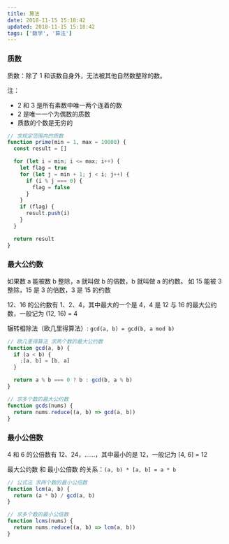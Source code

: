 ```yaml
---
title: 算法
date: 2018-11-15 15:18:42
updated: 2018-11-15 15:18:42
tags: ['数学', '算法']
---
```


### 质数

质数：除了 1 和该数自身外，无法被其他自然数整除的数。

注：

- 2 和 3 是所有素数中唯一两个连着的数
- 2 是唯一一个为偶数的质数
- 质数的个数是无穷的

```javascript
// 求规定范围内的质数
function prime(min = 1, max = 10000) {
  const result = []

  for (let i = min; i <= max; i++) {
    let flag = true
    for (let j = min + 1; j < i; j++) {
      if (i % j === 0) {
        flag = false
      }
    }
    if (flag) {
      result.push(i)
    }
  }

  return result
}
```

### 最大公约数

如果数 a 能被数 b 整除，a 就叫做 b 的倍数，b 就叫做 a 的约数。
如 15 能被 3 整除，15 是 3 的倍数，3 是 15 的约数

12、16 的公约数有 1、2、4，其中最大的一个是 4，4 是 12 与 16 的最大公约数，一般记为 (12, 16) = 4

辗转相除法（欧几里得算法）: `gcd(a, b) = gcd(b, a mod b)`

```javascript
// 欧几里得算法 求两个数的最大公约数
function gcd(a, b) {
  if (a < b) {
    ;[a, b] = [b, a]
  }

  return a % b === 0 ? b : gcd(b, a % b)
}

// 求多个数的最大公约数
function gcds(nums) {
  return nums.reduce((a, b) => gcd(a, b))
}
```

### 最小公倍数

4 和 6 的公倍数有 12、24，……，其中最小的是 12，一般记为 [4, 6] = 12

最大公约数 和 最小公倍数 的关系：`(a, b) * [a, b] = a * b`

```javascript
// 公式法 求两个数的最小公倍数
function lcm(a, b) {
  return (a * b) / gcd(a, b)
}

// 求多个数的最小公倍数
function lcms(nums) {
  return nums.reduce((a, b) => lcm(a, b))
}
```
